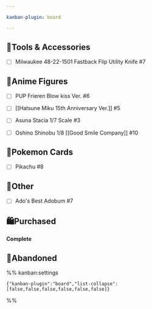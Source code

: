 ```yaml
---

kanban-plugin: board

---
```


## 🔧Tools & Accessories

- [ ] Milwaukee 48-22-1501 Fastback Flip Utility Knife #7


## 🧸Anime Figures

- [ ] PUP Frieren Blow kiss Ver. #6
- [ ] [[Hatsune Miku 15th Anniversary Ver.]] #5
- [ ] Asuna Stacia 1/7 Scale #3
- [ ] Oshino Shinobu 1/8  [[Good Smile Company]] #10


## 🎴Pokemon Cards

- [ ] Pikachu #8


## 🧾Other

- [ ] Ado's Best Adobum #7


## 🛍Purchased

**Complete**


## 🚫Abandoned





%% kanban:settings
```
{"kanban-plugin":"board","list-collapse":[false,false,false,false,false,false]}
```
%%